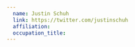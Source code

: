 ```yaml
---
  name: Justin Schuh
  link: https://twitter.com/justinschuh
  affiliation:
  occupation_title:
---
```

